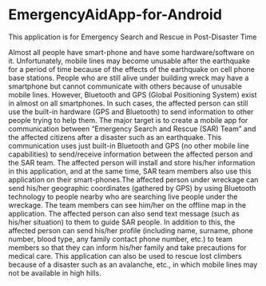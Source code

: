 # EmergencyAidApp-for-Android


This application is for Emergency Search and Rescue in Post-Disaster Time

Almost all people have smart-phone and have some hardware/software on it. Unfortunately, mobile lines may become unusable after the earthquake for a period of time because of the effects of the earthquake on cell phone base stations. People who are still alive under building wreck may have a smartphone but cannot communicate with others because of unusable mobile lines. However, Bluetooth and GPS (Global Positioning System) exist in almost on all smartphones. In such cases, the affected person can still use the built-in hardware (GPS and Bluetooth) to send information to other people trying to help them. The major target is to create a mobile app for communication between “Emergency Search and Rescue (SAR) Team” and the affected citizens after a disaster such as an earthquake. This communication uses just built-in Bluetooth and GPS (no other mobile line capabilities) to send/receive information between the affected person and the SAR team. The affected person will install and store his/her information in this application, and at the same time, SAR team members also use this application on their smart-phones.The affected person under wreckage can send his/her geographic coordinates (gathered by GPS) by using Bluetooth technology to people nearby who are searching live people under the wreckage. The team members can see him/her on the offline map in the application. The affected person can also send text message (such as his/her situation) to them to guide SAR people. In addition to this, the affected person can send his/her profile (including name, surname, phone number, blood type, any family contact phone number, etc.) to team members so that they can inform his/her family and take precautions for medical care.
This application can also be used to rescue lost climbers because of a disaster such as an avalanche, etc., in which mobile lines may not be available in high hills.
